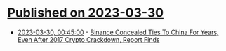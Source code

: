 # [Published on 2023-03-30](index.md)

* [2023-03-30, 00:45:00](https://slashdot.org/story/23/03/29/2111210/binance-concealed-ties-to-china-for-years-even-after-2017-crypto-crackdown-report-finds?utm_source=rss1.0mainlinkanon&utm_medium=feed) - [Binance Concealed Ties To China For Years, Even After 2017 Crypto Crackdown, Report Finds](https://slashdot.org/story/23/03/29/2111210/binance-concealed-ties-to-china-for-years-even-after-2017-crypto-crackdown-report-finds?utm_source=rss1.0mainlinkanon&utm_medium=feed)
